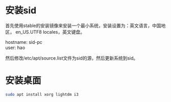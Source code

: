 # 安装sid
首先使用stable的安装镜像来安装一个最小系统，安装设置为：英文语言，中国地区，
en_US.UTF8 locales，英文键盘。


hostname: sid-pc  
user: hao

然后修改/etc/apt/source.list文件为sid的源，然后更新系统到sid。

# 安装桌面
```sh
sudo apt install xorg lightdm i3
```